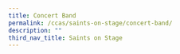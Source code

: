 ```yaml
---
title: Concert Band
permalink: /ccas/saints-on-stage/concert-band/
description: ""
third_nav_title: Saints on Stage
---
```

